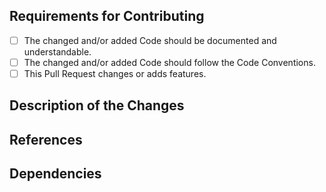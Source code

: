 ## Requirements for Contributing

* [ ] The changed and/or added Code should be documented and understandable.
* [ ] The changed and/or added Code should follow the Code Conventions.
* [ ] This Pull Request changes or adds features.

## Description of the Changes

<!--
Please describe all changes made in this Pull Request.
-->

## References

<!--
If this Pull Request Refers to anything, that should be documented here.
E.g. if there already is an issue on the project page mention the issue ID.
-->

## Dependencies

<!--
If there are some new Dependencies, they should be listed here.
-->